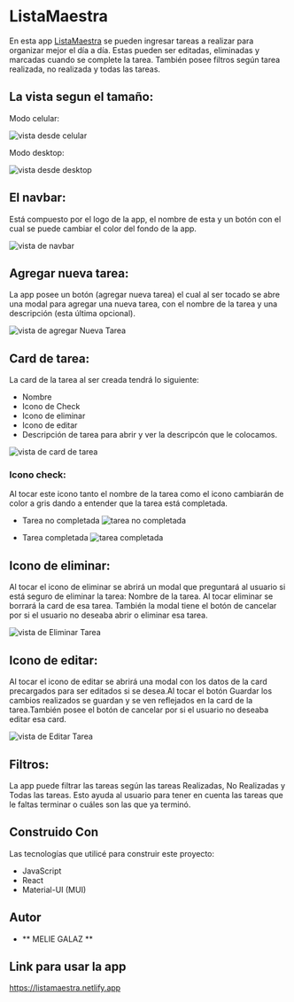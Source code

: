 # ListaMaestra

En esta app [ListaMaestra](https://listamaestra.netlify.app) se pueden ingresar tareas a realizar para organizar mejor el día a día. Estas pueden ser editadas, eliminadas y marcadas cuando se complete la tarea. También posee filtros según tarea realizada, no realizada y todas las tareas.

## La vista segun el tamaño:

Modo celular:

![vista desde celular](./src/assets/tp1.PNG)

Modo desktop:

![vista desde desktop](./src/assets/tp2.PNG)

## El navbar:

Está compuesto por el logo de la app, el nombre de esta y un botón con el cual se puede cambiar el color del fondo de la app.

![vista de navbar](./src/assets/tp4.PNG)

## Agregar nueva tarea:

La app posee un botón (agregar nueva tarea) el cual al ser tocado se abre una modal para agregar una nueva tarea, con el nombre de la tarea y una descripción (esta última opcional).

![vista de agregar Nueva Tarea](./src/assets/tp3.PNG)

## Card de tarea:

La card de la tarea al ser creada tendrá lo siguiente:

- Nombre
- Icono de Check
- Icono de eliminar
- Icono de editar
- Descripción de tarea para abrir y ver la descripcón que le colocamos.

![vista de card de tarea](./src/assets/tp5.PNG)

### Icono check:

Al tocar este icono tanto el nombre de la tarea como el icono cambiarán de color a gris dando a entender que la tarea está completada.

- Tarea no completada
  ![tarea no completada](./src/assets/tp6.PNG)

- Tarea completada
  ![tarea  completada](./src/assets/tp7.PNG)

## Icono de eliminar:

Al tocar el icono de eliminar se abrirá un modal que preguntará al usuario si está seguro de eliminar la tarea: Nombre de la tarea. Al tocar eliminar se borrará la card de esa tarea.
También la modal tiene el botón de cancelar por si el usuario no deseaba abrir o eliminar esa tarea.

![vista de Eliminar Tarea](./src/assets/tp8.PNG)

## Icono de editar:

Al tocar el icono de editar se abrirá una modal con los datos de la card precargados para ser editados si se desea.Al tocar el botón Guardar los cambios realizados se guardan y se ven reflejados en la card de la tarea.También posee el botón de cancelar por si el usuario no deseaba editar esa card.

![vista de Editar Tarea](./src/assets/tp9.PNG)

## Filtros:

La app puede filtrar las tareas según las tareas Realizadas, No Realizadas y Todas las tareas. Esto ayuda al usuario para tener en cuenta las tareas que le faltas terminar o cuáles son las que ya terminó.

## Construido Con

Las tecnologías que utilicé para construir este proyecto:

- JavaScript
- React
- Material-UI (MUI)

## Autor

- ** MELIE GALAZ **

## Link para usar la app

https://listamaestra.netlify.app
